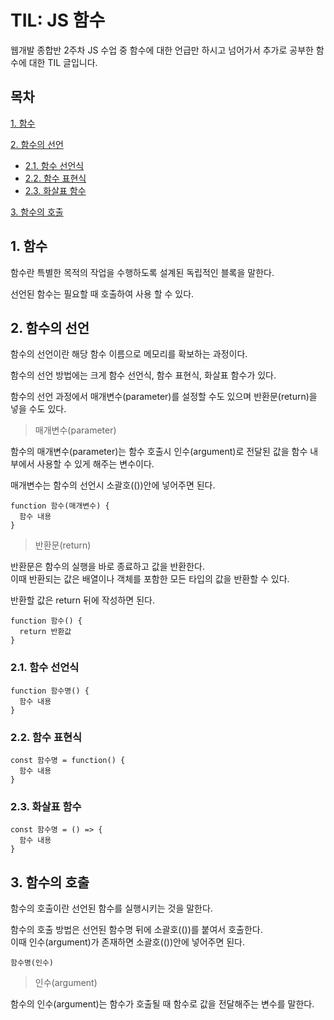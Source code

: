 # TIL: JS 함수

웹개발 종합반 2주차 JS 수업 중 함수에 대한 언급만 하시고 넘어가서 추가로 공부한 함수에 대한 TIL 글입니다.

## 목차

[1. 함수](#1-함수)

[2. 함수의 선언](#2-함수의-선언)
- [2.1. 함수 선언식](#21-함수-선언식)
- [2.2. 함수 표현식](#22-함수-표현식)
- [2.3. 화살표 함수](#23-화살표-함수)

[3. 함수의 호출](#3-함수의-호출)

## 1. 함수

함수란 특별한 목적의 작업을 수행하도록 설계된 독립적인 블록을 말한다.

선언된 함수는 필요할 때 호출하여 사용 할 수 있다.

## 2. 함수의 선언

함수의 선언이란 해당 함수 이름으로 메모리를 확보하는 과정이다.

함수의 선언 방법에는 크게 함수 선언식, 함수 표현식, 화살표 함수가 있다.

함수의 선언 과정에서 매개변수(parameter)를 설정할 수도 있으며 반환문(return)을 넣을 수도 있다.

> 매개변수(parameter)

함수의 매개변수(parameter)는 함수 호출시 인수(argument)로 전달된 값을 함수 내부에서 사용할 수 있게 해주는 변수이다.

매개변수는 함수의 선언시 소괄호(())안에 넣어주면 된다.

```
function 함수(매개변수) {
  함수 내용
}
```

> 반환문(return)

반환문은 함수의 실행을 바로 종료하고 값을 반환한다.<br>
이때 반환되는 값은 배열이나 객체를 포함한 모든 타입의 값을 반환할 수 있다.

반환할 값은 return 뒤에 작성하면 된다.

```
function 함수() {
  return 반환값
}
```

### 2.1. 함수 선언식

```
function 함수명() {
  함수 내용
}
```

### 2.2. 함수 표현식

```
const 함수명 = function() {
  함수 내용
}
```

### 2.3. 화살표 함수

```
const 함수명 = () => {
  함수 내용
}
```

## 3. 함수의 호출

함수의 호출이란 선언된 함수를 실행시키는 것을 말한다.

함수의 호출 방법은 선언된 함수명 뒤에 소괄호(())를 붙여서 호출한다.<br>
이때 인수(argument)가 존재하면 소괄호(())안에 넣어주면 된다.

```
함수명(인수)
```

> 인수(argument)

함수의 인수(argument)는 함수가 호출될 때 함수로 값을 전달해주는 변수를 말한다.